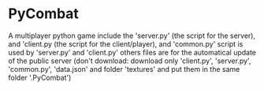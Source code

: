 # PyCombat
A multiplayer python game
include the 'server.py' (the script for the server), and 'client.py (the script for the client/player), and 'common.py' script is used by 'server.py' and 'client.py'
others files are for the automatical update of the public server (don't download: download only 'client.py', 'server.py', 'common.py', 'data.json' and folder 'textures' and put them in the same folder '.PyCombat')
